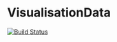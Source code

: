 # VisualisationData

[![Build Status](https://github.com/ngiann/VisualisationData.jl/actions/workflows/CI.yml/badge.svg?branch=main)](https://github.com/ngiann/VisualisationData.jl/actions/workflows/CI.yml?query=branch%3Amain)
